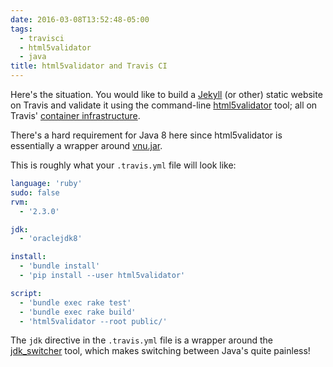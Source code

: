 ```yaml
---
date: 2016-03-08T13:52:48-05:00
tags:
  - travisci
  - html5validator
  - java
title: html5validator and Travis CI
---
```


Here's the situation. You would like to build a [Jekyll][2] (or other) static
website on Travis and validate it using the command-line [html5validator][3]
tool; all on Travis' [container infrastructure][1].

There's a hard requirement for Java 8 here since html5validator is essentially
a wrapper around [vnu.jar][4].

This is roughly what your `.travis.yml` file will look like:

``` yaml
language: 'ruby'
sudo: false
rvm:
  - '2.3.0'

jdk:
  - 'oraclejdk8'

install:
  - 'bundle install'
  - 'pip install --user html5validator'

script:
  - 'bundle exec rake test'
  - 'bundle exec rake build'
  - 'html5validator --root public/'
```

The `jdk` directive in the `.travis.yml` file is a wrapper around the
[jdk_switcher][5] tool, which makes switching between Java's quite painless!

[1]: https://docs.travis-ci.com/user/workers/container-based-infrastructure
[2]: https://jekyllrb.com
[3]: https://github.com/svenkreiss/html5validator
[4]: https://validator.github.io/validator
[5]: https://github.com/michaelklishin/jdk_switcher
